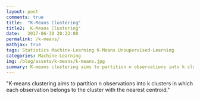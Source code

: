 ```yaml
---
layout: post
comments: true
title:  "K-Means Clustering"
title2:  K-Means Clustering"
date:   2017-06-30 20:22:00
permalink: /k-means/
mathjax: true
tags: Statistics Machine-Learning K-Means Unsupervised-Learning
categories: Machine-Learning
img: /blog/assets/k-means/k-means.jpg
summary: K-means clustering aims to partition n observations into k clusters in which each observation belongs to the cluster with the nearest centroid...
---
```



"K-means clustering aims to partition n observations into k clusters in which each observation belongs to the cluster with the nearest centroid."
